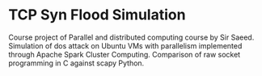 # TCP Syn Flood Simulation
Course project of Parallel and distributed computing course by Sir Saeed. 
Simulation of dos attack on Ubuntu VMs with parallelism implemented through Apache Spark Cluster Computing. Comparison of raw socket programming in C against scapy Python.
